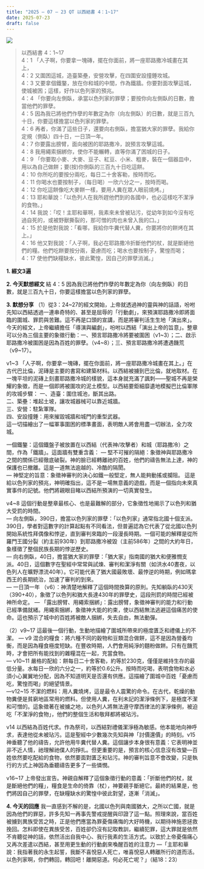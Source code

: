 ```yaml
---
title: "2025 – 07 – 23 QT 以西結書 4：1~17"
date: 2025-07-23
draft: false
---
```


![](/images/qt.jpg)
> 以西結書 4：1~17  
> 4：1 「人子啊，你要拿一塊磚，擺在你面前，將一座耶路撒冷城畫在其上，  
> 4：2 又圍困這城，造臺築壘，安營攻擊，在四圍安設撞錘攻城。  
> 4：3 又要拿個鐵鏊，放在你和城的中間，作為鐵牆。你要對面攻擊這城，使城被困；這樣，好作以色列家的預兆。  
> 4：4 「你要向左側臥，承當以色列家的罪孽；要按你向左側臥的日數，擔當他們的罪孽。  
> 4：5 因為我已將他們作孽的年數定為你（向左側臥）的日數，就是三百九十日，你要這樣擔當以色列家的罪孽。  
> 4：6 再者，你滿了這些日子，還要向右側臥，擔當猶大家的罪孽。我給你定規（側臥）四十日，一日頂一年。  
> 4：7 你要露出膀臂，面向被困的耶路撒冷，說預言攻擊這城。  
> 4：8 我用繩索捆綁你，使你不能輾轉，直等你滿了困城的日子。  
> 4：9 「你要取小麥、大麥、豆子、紅豆、小米、粗麥，裝在一個器皿中，用以為自己做餅；要(按)你側臥的三百九十日吃這餅。  
> 4：10 你所吃的要按分兩吃，每日二十舍客勒，按時而吃。  
> 4：11 你喝水也要按制子，（每日喝）一欣六分之一，按時而喝。  
> 4：12 你吃這餅像吃大麥餅一樣，要用人糞在眾人眼前燒烤。」  
> 4：13 耶和華說：「以色列人在我所趕他們到的各國中，也必這樣吃不潔淨的食物。」  
> 4：14 我說：「哎！主耶和華啊，我素來未曾被玷污，從幼年到如今沒有吃過自死的，或被野獸撕裂的，那可憎的肉也未曾入我的口。」  
> 4：15 於是他對我說：「看哪，我給你牛糞代替人糞，你要將你的餅烤在其上。」  
> 4：16 他又對我說：「人子啊，我必在耶路撒冷折斷他們的杖，就是斷絕他們的糧。他們吃餅要按分兩，憂慮而吃；喝水也要按制子，驚惶而喝；  
> 4：17 使他們缺糧缺水，彼此驚惶，因自己的罪孽消滅。」    



**1.  經文3遍**

**2. 今天默想經文**
結 4：5 因為我已將他們作孽的年數定為你（向左側臥）的日數，就是三百九十日，你要這樣擔當以色列家的罪孽。  

**3. 默想分享**
（1）從3：24\~27的經文開始，上帝就透過神的靈與神的話語，吩咐先知以西結透過一連串奇特的、甚至是屈辱的「行動劇」，來預演耶路撒冷即將面臨的圍城、罪罰與苦難。這不再是口頭的宣講，而是將審判活生生地「演出來」。今天的經文，上帝繼續擔任「導演與編劇」，吩咐以西結「演出上帝的旨意」。整章可以分為三個主要的象徵行動：一、預言耶路撒冷將要被圍困（v1\~3）；二、啟示耶路撒冷被圍困是因為百姓的罪孽。（v4\~8）；三、預言耶路撒冷將遭遇饑荒（v9\~17）。

v1\~3 「人子啊，你要拿一塊磚，擺在你面前，將一座耶路撒冷城畫在其上。」在古代巴比倫，泥磚是主要的書寫和建築材料。以西結被擄到巴比倫，就地取材。在一塊平坦的泥磚上刻畫耶路撒冷城的樣貌，這本身就充滿了諷刺——聖城不再是榮耀的象徵，而是一個即將被圍攻的泥土模型。以西結要鉅細靡遺地模擬巴比倫軍隊的攻城步驟：
一、造臺：圍住城池，斷其出路。  
二、築壘：堆起土坡，讓攻城器械可以靠近城牆。  
三、安營：駐紮軍隊。  
四、安設撞錘：用來摧毀城牆和城門的重型武器。  
這一切描繪出了一幅軍事圍困的標準畫面，表明敵人將會用盡一切辦法，全力攻城。

一個鐵鏊：這個鐵盤子被放置在以西結（代表神/攻擊者）和城（耶路撒冷）之間，作為「鐵牆」。這面牆有雙重含義：
— 堅不可摧的隔絕：象徵神與耶路撒冷之間的關係已經徹底破裂。神的臉已經轉離祂的百姓，他們的禱告無法上達，神的保護也已撤離。這是一道無法逾越的、冷酷的隔閡。  
— 神堅定的旨意：象徵神審判的決心如鐵一般堅定，無人能夠動搖或攔阻。
這是給以色列家的預兆，神明確指出，這不是一場無意義的遊戲，而是一個指向未來真實事件的記號。他們將親眼目睹以西結所預演的一切真實發生。

v4\~8 這個行動是整章最核心、也是最難解的部分，它象徵性地揭示了以色列和猶大受罰的時間。  
— 向左側臥，390日，擔當以色列家的罪孽：「以色列家」通常指北國十個支派。390日，學者對這數字的計算起點有不同看法，但普遍認為它代表了從北國以色列開始系統性拜偶像和悖逆，直到審判來臨的一段漫長時期。一個可能的解釋是從所羅門王國分裂（約主前930年）到耶路撒冷被毀（主前586年）之間的大約年日，象樣徵了整個民族長期的悖逆歷史。  
— 向右側臥，40日，擔當猶大家的罪孽：「猶大家」指南國的猶大和便雅憫支派。40日，這個數字在聖經中常常與試煉、審判和潔淨有關（如洪水40晝夜，以色列人在曠野漂流40年）。它可能代表了猶大國最敗壞、最悖逆的時期，例如瑪拿西王的長期統治，加速了審判的到來。  
— 一日頂一年 （v6）：神清楚地解釋了這個時間換算的原則。先知躺臥的430天（390+40），象徵了以色列和猶大長達430年的罪孽史，這段刑罰的時間已經被神所命定。
— 「露出膀臂、用繩索捆綁」：露出膀臂，象徵神審判的能力和行動已經準備就緒。用繩索捆綁，象徵神大能的約束，使以西結無法逃避這個痛苦的使命。這也預示了城中的百姓將被敵人捆綁，失去自由，無法動彈。

（2）v9\~17 這最後一個行動，生動地描繪了圍城所帶來的極度匱乏和禮儀上的不潔。
— v9 混合的糧食：將六種不同的穀物和豆類混合做餅，這不是因為營養均衡，而是因為糧食極度短缺。在豐收時期，人們會用純淨的麵粉做餅。只有在饑荒時，才會把所有能找到的雜糧混在一起，充當食物。  
— v10\~11 嚴格的配給：餅每日二十舍客勒，約等於230克，僅僅是維持生存的最低分量。水每日一欣的六分之一，約等於0.6公升。按時而吃喝，表明食物和水必須小心翼翼地分配，因為不知道明天是否還有供應。這描繪了圍城中百姓「憂慮而吃，驚惶而喝」的絕望情景。  
—v12\~15 不潔的燃料：用人糞燒烤，這是最令人震驚的命令。在古代，乾燥的動物糞便是貧窮地區常用的燃料。但使用人糞，在利未記的潔淨條例下，是極度不潔和可憎的。這象徵著在被擄之地，以色列人將無法遵守摩西律法的潔淨條例，被迫吃「不潔淨的食物」，他們的整個生活和敬拜都將被玷污。

v14 以西結為百姓代求。作為祭司，以西結對禮儀潔淨極為敏感。他本能地向神呼求，表達他從未被玷污。這是聖經中少數幾次先知與神「討價還價」的時刻。v15 神垂聽了他的禱告，允許他用牛糞代替人糞。這個讓步本身很有意義：它表明神並非不近人情，祂理解祂僕人的掙扎。但更重要的是，預言的核心信息沒有改變—百姓依然要吃配給的食物，依然要面對匱乏和玷污。神的審判旨意不會改變，只是執行的方式上神因為垂聽禱告更多了一些憐憫。

v16\~17 上帝發出宣告。神親自解釋了這個象徵行動的意義：「折斷他們的杖，就是斷絕他們的糧」，糧食是生命的倚靠（杖），神要親手斷絕它。最終的結果是，他們將因自己的罪孽，在缺糧缺水的驚惶中彼此對望，逐漸「消滅」。

**4. 今天的回應**
我一直感到不解的是，北國以色列與南國猶大，之所以亡國，就是因為他們的罪惡，許多先知一再事先警戒提醒與印證了這一點。照理來說，當百姓被擄到異族受苦之時，正是他們應當為罪憂傷痛悔的大好時機，以期待神施恩拯救挽回。怎料即使在異族受苦，百姓卻仍沒有記取教訓，繼續犯罪，這大罪就是依然不肯聽從神的話，依然活出自我中心、我行我素的生活方式。以致於上帝憂傷痛心又再次差遣以西結，甚至用更生動的行動劇來喚醒百姓的注意力 —「主耶和華說：我指著我的永生起誓，我斷不喜悅惡人死亡，唯喜悅惡人轉離所行的道而活。以色列家啊，你們轉回，轉回吧！離開惡道。何必死亡呢？」（結18：23）

